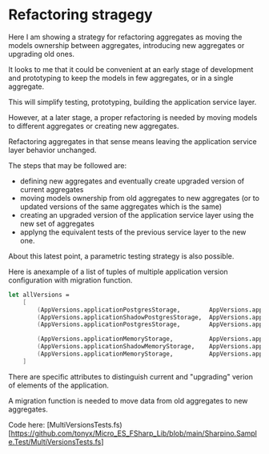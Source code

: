 # Refactoring stragegy

Here I am showing a strategy for refactoring aggregates as moving the models ownership between aggregates, introducing new aggregates or upgrading old ones.

It looks to me that it could be convenient at an early stage of development and prototyping to keep the models in few aggregates, or in a single aggregate.

This will simplify testing, prototyping, building the application service layer.

However, at a later stage, a proper refactoring is needed by moving models to different aggregates or creating new aggregates.

Refactoring aggregates in that sense means leaving the application service layer behavior unchanged.

The steps that may be followed are:
- defining new aggregates and eventually create upgraded version of current aggregates
- moving models ownership from old aggregates to new aggregates (or to updated versions of the same aggregates which is the same)
- creating an upgraded version of the application service layer using the new set of aggregates
- applyng the equivalent tests of the previous service layer to the new one.

About this latest point, a parametric testing strategy is also possible.

Here is anexample of a list of tuples of multiple application version configuration with migration function.
 
```FSharp
let allVersions =
    [
        (AppVersions.applicationPostgresStorage,        AppVersions.applicationPostgresStorage,       fun () -> () |> Result.Ok)
        (AppVersions.applicationShadowPostgresStorage,  AppVersions.applicationShadowPostgresStorage, fun () -> () |> Result.Ok)
        (AppVersions.applicationPostgresStorage,        AppVersions.applicationShadowPostgresStorage, AppVersions.applicationPostgresStorage._migrator.Value)

        (AppVersions.applicationMemoryStorage,          AppVersions.applicationMemoryStorage,         fun () -> () |> Result.Ok)
        (AppVersions.applicationShadowMemoryStorage,    AppVersions.applicationShadowMemoryStorage,   fun () -> () |> Result.Ok)
        (AppVersions.applicationMemoryStorage,          AppVersions.applicationShadowMemoryStorage,   AppVersions.applicationMemoryStorage._migrator.Value)
    ]
```

There are specific attributes to distinguish current and "upgrading" verion of elements of the application. 

A migration function is needed to move data from old aggregates to new aggregates.

Code here: [MultiVersionsTests.fs)[https://github.com/tonyx/Micro_ES_FSharp_Lib/blob/main/Sharpino.Sample.Test/MultiVersionsTests.fs]

